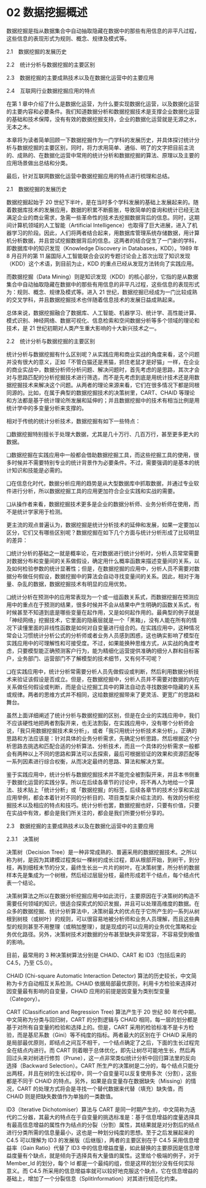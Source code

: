 # 02 数据挖掘概述

数据挖掘是指从数据集合中自动抽取隐藏在数据中的那些有用信息的非平凡过程，这些信息的表现形式为规则、概念、规律及模式等。

2.1　数据挖掘的发展历史

2.2　统计分析与数据挖掘的主要区别

2.3　数据挖掘的主要成熟技术以及在数据化运营中的主要应用

2.4　互联网行业数据挖掘应用的特点

在第 1 章中介绍了什么是数据化运营，为什么要实现数据化运营，以及数据化运营的主要内容和必要条件。我们知道数据分析和数据挖掘技术是支撑企业数据化运营的基础和技术保障，没有有效的数据挖掘支持，企业的数据化运营就是无源之水，无本之木。

本章将为读者简单回顾一下数据挖掘作为一门学科的发展历史，并具体探讨统计分析与数据挖掘的主要区别，同时，将力求用简单、通俗、明了的文字把目前主流的、成熟的、在数据化运营中常用的统计分析和数据挖掘的算法、原理以及主要的应用场景做出总结和分类。

最后，针对互联网数据化运营中数据挖掘应用的特点进行梳理和总结。

2.1　数据挖掘的发展历史

数据挖掘起始于 20 世纪下半叶，是在当时多个学科发展的基础上发展起来的。随着数据库技术的发展应用，数据的积累不断膨胀，导致简单的查询和统计已经无法满足企业的商业需求，急需一些革命性的技术去挖掘数据背后的信息。同时，这期间计算机领域的人工智能（Artificial Intelligence）也取得了巨大进展，进入了机器学习的阶段。因此，人们将两者结合起来，用数据库管理系统存储数据，用计算机分析数据，并且尝试挖掘数据背后的信息。这两者的结合促生了一门新的学科，即数据库中的知识发现（Knowledge Discovery in Databases，KDD）。1989 年 8 月召开的第 11 届国际人工智能联合会议的专题讨论会上首次出现了知识发现（KDD）这个术语，到目前为止，KDD 的重点已经从发现方法转向了实践应用。

而数据挖掘（Data Mining）则是知识发现（KDD）的核心部分，它指的是从数据集合中自动抽取隐藏在数据中的那些有用信息的非平凡过程，这些信息的表现形式为：规则、概念、规律及模式等。进入 21 世纪，数据挖掘已经成为一门比较成熟的交叉学科，并且数据挖掘技术也伴随着信息技术的发展日益成熟起来。

总体来说，数据挖掘融合了数据库、人工智能、机器学习、统计学、高性能计算、模式识别、神经网络、数据可视化、信息检索和空间数据分析等多个领域的理论和技术，是 21 世纪初期对人类产生重大影响的十大新兴技术之一。

2.2　统计分析与数据挖掘的主要区别

统计分析与数据挖掘有什么区别呢？从实践应用和商业实战的角度来看，这个问题并没有很大的意义，正如「不管白猫还是黑猫，抓住老鼠才是好猫」一样，在企业的商业实战中，数据分析师分析问题、解决问题时，首先考虑的是思路，其次才会对与思路匹配的分析挖掘技术进行筛选，而不是先考虑到底是用统计技术还是用数据挖掘技术来解决这个问题。从两者的理论来源来看，它们在很多情况下都是同根同源的。比如，在属于典型的数据挖掘技术的决策树里，CART、CHAID 等理论和方法都是基于统计理论所发展和延伸的；并且数据挖掘中的技术有相当比例是用统计学中的多变量分析来支撑的。

相对于传统的统计分析技术，数据挖掘有如下一些特点：

❑数据挖掘特别擅长于处理大数据，尤其是几十万行、几百万行，甚至更多更大的数据。

❑数据挖掘在实践应用中一般都会借助数据挖掘工具，而这些挖掘工具的使用，很多时候并不需要特别专业的统计背景作为必要条件。不过，需要强调的是基本的统计知识和技能是必需的。

❑在信息化时代，数据分析应用的趋势是从大型数据库中抓取数据，并通过专业软件进行分析，所以数据挖掘工具的应用更加符合企业实践和实战的需要。

❑从操作者来看，数据挖掘技术更多是企业的数据分析师、业务分析师在使用，而不是统计学家用于检测。

更主流的观点普遍认为，数据挖掘是统计分析技术的延伸和发展，如果一定要加以区分，它们又有哪些区别呢？数据挖掘在如下几个方面与统计分析形成了比较明显的差异：

❑统计分析的基础之一就是概率论，在对数据进行统计分析时，分析人员常常需要对数据分布和变量间的关系做假设，确定用什么概率函数来描述变量间的关系，以及如何检验参数的统计显著性；但是，在数据挖掘的应用中，分析人员不需要对数据分布做任何假设，数据挖掘中的算法会自动寻找变量间的关系。因此，相对于海量、杂乱的数据，数据挖掘技术有明显的应用优势。

❑统计分析在预测中的应用常表现为一个或一组函数关系式，而数据挖掘在预测应用中的重点在于预测的结果，很多时候并不会从结果中产生明确的函数关系式，有时候甚至不知道到底是哪些变量在起作用，又是如何起作用的。最典型的例子就是「神经网络」挖掘技术，它里面的隐蔽层就是一个「黑箱」，没有人能在所有的情况下读懂里面的非线性函数是如何对自变量进行组合的。在实践应用中，这种情况常会让习惯统计分析公式的分析师或者业务人员感到困惑，这也确实影响了模型在实践应用中的可理解性和可接受度。不过，如果能换种思维方式，从实战的角度考虑，只要模型能正确预测客户行为，能为精细化运营提供准确的细分人群和目标客户，业务部门、运营部门不了解模型的技术细节，又有何不可呢？

❑在实践应用中，统计分析常需要分析人员先做假设或判断，然后利用数据分析技术来验证该假设是否成立。但是，在数据挖掘中，分析人员并不需要对数据的内在关系做任何假设或判断，而是会让挖掘工具中的算法自动去寻找数据中隐藏的关系或规律。两者的思维方式并不相同，这给数据挖掘带来了更灵活、更宽广的思路和舞台。

虽然上面详细阐述了统计分析与数据挖掘的区别，但是在企业的实践应用中，我们不应该硬性地把两者割裂开来，也无法割裂，在实践应用中，没有哪个分析师会说，「我只用数据挖掘技术来分析」，或者「我只用统计分析技术来分析」。正确的思路和方法应该是：针对具体的业务分析需求，先确定分析思路，然后根据这个分析思路去挑选和匹配合适的分析算法、分析技术，而且一个具体的分析需求一般都会有两种以上不同的思路和算法可以去探索，最后可根据验证的效果和资源匹配等一系列因素进行综合权衡，从而决定最终的思路、算法和解决方案。

鉴于实践应用中，统计分析与数据挖掘技术并不能完全被割裂开来，并且本书侧重于数据化运营的实践分享。所以在后续各章节的讨论中，将不再人为地给一个算法、技术贴上「统计分析」或「数据挖掘」的标签，后续各章节的技术分享和实战应用举例，都会本着针对不同的分析目的、项目类型来介绍主流的、有效的分析挖掘技术以及相应的特点和技巧。统计分析也罢，数据挖掘也好，只要有价值，只要在实战中有效，都会是我们所关注的，都会是我们所要分析分享的。

2.3　数据挖掘的主要成熟技术以及在数据化运营中的主要应用

2.3.1　决策树

决策树（Decision Tree）是一种非常成熟的、普遍采用的数据挖掘技术。之所以称为树，是因为其建模过程类似一棵树的成长过程，即从根部开始，到树干，到分枝，再到细枝末节的分叉，最终生长出一片片的树叶。在决策树里，所分析的数据样本先是集成为一个树根，然后经过层层分枝，最终形成若干个结点，每个结点代表一个结论。

决策树算法之所以在数据分析挖掘应用中如此流行，主要原因在于决策树的构造不需要任何领域的知识，很适合探索式的知识发掘，并且可以处理高维度的数据。在众多的数据挖掘、统计分析算法中，决策树最大的优点在于它所产生的一系列从树根到树枝（或树叶）的规则，可以很容易地被分析师和业务人员理解，而且这些典型的规则甚至不用整理（或稍加整理），就是现成的可以应用的业务优化策略和业务优化路径。另外，决策树技术对数据的分布甚至缺失非常宽容，不容易受到极值的影响。

目前，最常用的 3 种决策树算法分别是 CHAID、CART 和 ID3（包括后来的 C4.5，乃至 C5.0）。

CHAID (Chi-square Automatic Interaction Detector) 算法的历史较长，中文简称为卡方自动相互关系检测。CHAID 依据局部最优原则，利用卡方检验来选择对因变量最有影响的自变量，CHAID 应用的前提是因变量为类别型变量（Category）。

CART (Classification and Regression Tree) 算法产生于 20 世纪 80 年代中期，中文简称为分类与回归树，CART 的分割逻辑与 CHAID 相同，每一层的划分都是基于对所有自变量的检验和选择上的。但是，CART 采用的检验标准不是卡方检验，而是基尼系数（Gini）等不纯度的指标。两者最大的区别在于 CHAID 采用的是局部最优原则，即结点之间互不相干，一个结点确定了之后，下面的生长过程完全在结点内进行。而 CART 则着眼于总体优化，即先让树尽可能地生长，然后再回过头来对树进行修剪（Prune），这一点非常类似统计分析中回归算法里的反向选择（Backward Selection）。CART 所生产的决策树是二分的，每个结点只能分出两枝，并且在树的生长过程中，同一个自变量可以反复使用多次（分割），这些都是不同于 CHAID 的特点。另外，如果是自变量存在数据缺失（Missing）的情况，CART 的处理方式将会是寻找一个替代数据来代替（填充）缺失值，而 CHAID 则是把缺失数值作为单独的一类数值。

ID3（Iterative Dichotomiser）算法与 CART 是同一时期产生的，中文简称为迭代的二分器，其最大的特点在于自变量的挑选标准是：基于信息增益的度量选择具有最高信息增益的属性作为结点的分裂（分割）属性，其结果就是对分割后的结点进行分类所需的信息量最小，这也是一种划分纯度的思想。至于之后发展起来的 C4.5 可以理解为 ID3 的发展版（后继版），两者的主要区别在于 C4.5 采用信息增益率（Gain Ratio）代替了 ID3 中的信息增益度量，如此替换的主要原因是信息增益度量有个缺点，就是倾向于选择具有大量值的属性。这里给个极端的例子，对于 Member_Id 的划分，每个 Id 都是一个最纯的组，但是这样的划分没有任何实际意义。而 C4.5 所采用的信息增益率就可以较好地克服这个缺点，它在信息增益的基础上，增加了一个分裂信息（SplitInformation）对其进行规范化约束。